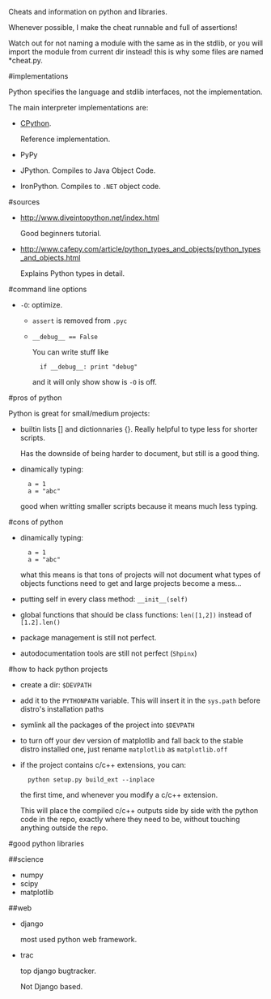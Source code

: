 Cheats and information on python and libraries.

Whenever possible, I make the cheat runnable and full of assertions!

Watch out for not naming a module with the same as in the stdlib,
or you will import the module from current dir instead!
this is why some files are named *cheat.py.

#implementations

Python specifies the language and stdlib interfaces, not the implementation.

The main interpreter implementations are:

- [CPython](http://www.python.org/getit/source/).

    Reference implementation.

- PyPy
- JPython. Compiles to Java Object Code.
- IronPython. Compiles to `.NET` object code.

#sources

- <http://www.diveintopython.net/index.html>

    Good beginners tutorial.

- <http://www.cafepy.com/article/python_types_and_objects/python_types_and_objects.html>

    Explains Python types in detail.

#command line options

- `-O`: optimize.

    - `assert` is removed from `.pyc`

    - `__debug__ == False`

        You can write stuff like

            if __debug__: print "debug"

        and it will only show show is `-O` is off.

#pros of python

Python is great for small/medium projects:

- builtin lists [] and dictionnaries {}.
    Really helpful to type less for shorter scripts.

    Has the downside of being harder to document, but still is a good thing.

- dinamically typing:

        a = 1
        a = "abc"

    good when writting smaller scripts because it means much less typing.

#cons of python

- dinamically typing:

        a = 1
        a = "abc"

    what this means is that tons of projects will not document what types of objects functions need to get
    and large projects become a mess...

- putting self in every class method: `__init__(self)`

- global functions that should be class functions: `len([1,2])` instead of `[1.2].len()`

- package management is still not perfect.

- autodocumentation tools are still not perfect (`Shpinx`)

#how to hack python projects

- create a dir: `$DEVPATH`

- add it to the `PYTHONPATH` variable. This will insert it in the `sys.path` before distro's installation paths

- symlink all the packages of the project into `$DEVPATH`

- to turn off your dev version of matplotlib and fall back to the stable distro installed one,
    just rename `matplotlib` as `matplotlib.off`

- if the project contains c/c++ extensions, you can:

        python setup.py build_ext --inplace

    the first time, and whenever you modify a c/c++ extension.

    This will place the compiled c/c++ outputs side by side with the python code in the repo,
    exactly where they need to be, without touching anything outside the repo.

#good python libraries

##science

- numpy
- scipy
- matplotlib

##web

- django

    most used python web framework.

- trac

    top django bugtracker.

    Not Django based.
